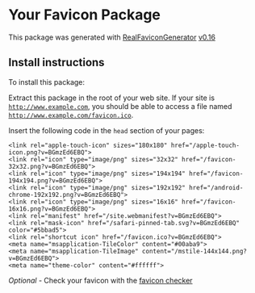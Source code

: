 # Your Favicon Package

This package was generated with [RealFaviconGenerator](https://realfavicongenerator.net/) [v0.16](https://realfavicongenerator.net/change_log#v0.16)

## Install instructions

To install this package:

Extract this package in the root of your web site. If your site is <code>http://www.example.com</code>, you should be able to access a file named <code>http://www.example.com/favicon.ico</code>.

Insert the following code in the `head` section of your pages:

    <link rel="apple-touch-icon" sizes="180x180" href="/apple-touch-icon.png?v=BGmzEd6EBQ">
    <link rel="icon" type="image/png" sizes="32x32" href="/favicon-32x32.png?v=BGmzEd6EBQ">
    <link rel="icon" type="image/png" sizes="194x194" href="/favicon-194x194.png?v=BGmzEd6EBQ">
    <link rel="icon" type="image/png" sizes="192x192" href="/android-chrome-192x192.png?v=BGmzEd6EBQ">
    <link rel="icon" type="image/png" sizes="16x16" href="/favicon-16x16.png?v=BGmzEd6EBQ">
    <link rel="manifest" href="/site.webmanifest?v=BGmzEd6EBQ">
    <link rel="mask-icon" href="/safari-pinned-tab.svg?v=BGmzEd6EBQ" color="#5bbad5">
    <link rel="shortcut icon" href="/favicon.ico?v=BGmzEd6EBQ">
    <meta name="msapplication-TileColor" content="#00aba9">
    <meta name="msapplication-TileImage" content="/mstile-144x144.png?v=BGmzEd6EBQ">
    <meta name="theme-color" content="#ffffff">

*Optional* - Check your favicon with the [favicon checker](https://realfavicongenerator.net/favicon_checker)
